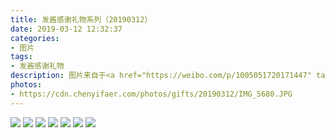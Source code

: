 ```yaml
---
title: 发酱感谢礼物系列（20190312）
date: 2019-03-12 12:32:37
categories:
- 图片
tags:
- 发酱感谢礼物
description: 图片来自于<a href="https://weibo.com/p/1005051720171447" target="_blank">quanmmmmm</a>
photos: 
- https://cdn.chenyifaer.com/photos/gifts/20190312/IMG_5680.JPG
---
```


![](https://cdn.chenyifaer.com/photos/gifts/20190312/IMG_5681.JPG)
![](https://cdn.chenyifaer.com/photos/gifts/20190312/IMG_5682.JPG)
![](https://cdn.chenyifaer.com/photos/gifts/20190312/IMG_5683.JPG)
![](https://cdn.chenyifaer.com/photos/gifts/20190312/IMG_5684.JPG)
![](https://cdn.chenyifaer.com/photos/gifts/20190312/IMG_5685.JPG)
![](https://cdn.chenyifaer.com/photos/gifts/20190312/IMG_5686.JPG)
![](https://cdn.chenyifaer.com/photos/gifts/20190312/IMG_5688.GIF)
